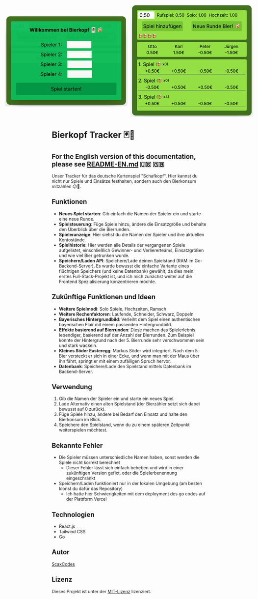 <div style="display: flex; align-items: center; justify-content: center; gap: 10px;">
    <img src="readme-img/welcome.png" alt="Startbildschirm">
    <img src="readme-img/game.png" alt="Spielbildschirm">
</div>

# Bierkopf Tracker 🃏🍻

## For the English version of this documentation, please see [README-EN.md](README-EN.md) 🇺🇸 🇬🇧

Unser Tracker für das deutsche Kartenspiel "Schafkopf". Hier kannst du nicht nur Spiele und Einsätze festhalten, sondern auch den Bierkonsum mitzählen 😜🍻.

## Funktionen

- **Neues Spiel starten**: Gib einfach die Namen der Spieler ein und starte eine neue Runde.
- **Spielsteuerung**: Füge Spiele hinzu, ändere die Einsatzgröße und behalte den Überblick über die Bierrunden.
- **Spieleranzeige**: Hier siehst du die Namen der Spieler und ihre aktuellen Kontostände.
- **Spielhistorie**: Hier werden alle Details der vergangenen Spiele aufgelistet, einschließlich Gewinner- und Verliererteams, Einsatzgrößen und wie viel Bier getrunken wurde.
- **Speichern/Laden API**: Speichere/Lade deinen Spielstand (RAM im Go-Backend-Server). Es wurde bewusst die einfache Variante eines flüchtigen Speichers (und keine Datenbank) gewählt, da dies mein erstes Full-Stack-Projekt ist, und ich mich zunächst weiter auf die Frontend Spezialisierung konzentrieren möchte.

## Zukünftige Funktionen und Ideen

- **Weitere Spielmodi**: Solo Spiele, Hochzeiten, Ramsch
- **Weitere Rechenfaktoren**: Laufende, Schneider, Schwarz, Doppeln
- **Bayerisches Hintergrundbild**: Verleiht dem Spiel einen authentischen bayerischen Flair mit einem passenden Hintergrundbild.
- **Effekte basierend auf Bierrunden**: Diese machen das Spielerlebnis lebendiger, basierend auf der Anzahl der Bierrunden. Zum Beispiel könnte der Hintergrund nach der 5. Bierrunde sehr verschwommen sein und stark wackeln.
- **Kleines Söder Easteregg**: Markus Söder wird integriert. Nach dem 5. Bier versteckt er sich in einer Ecke, und wenn man mit der Maus über ihn fährt, springt er mit einem zufälligen Spruch hervor.
- **Datenbank**: Speichere/Lade den Spielstand mittels Datenbank im Backend-Server.

## Verwendung

1. Gib die Namen der Spieler ein und starte ein neues Spiel.
2. Lade Alternativ einen alten Spielstand (der Bierzähler setzt sich dabei bewusst auf 0 zurück).
3. Füge Spiele hinzu, ändere bei Bedarf den Einsatz und halte den Bierkonsum im Blick.
4. Speichere den Spielstand, wenn du zu einem späteren Zeitpunkt weiterspielen möchtest.

## Bekannte Fehler

- Die Spieler müssen unterschiedliche Namen haben, sonst werden die Spiele nicht korrekt berechnet
  - Dieser Fehler lässt sich einfach beheben und wird in einer zukünftigen Version gefixt, oder die Spielerbenennung eingeschränkt
- Speichern/Laden funktioniert nur in der lokalen Umgebung (am besten klonst du dafür das Repository)
  - Ich hatte hier Schwierigkeiten mit dem deployment des go codes auf der Plattform Vercel

## Technologien

- React.js
- Tailwind CSS
- Go

## Autor

[ScaxCodes](https://github.com/ScaxCodes)

## Lizenz

Dieses Projekt ist unter der [MIT-Lizenz](https://opensource.org/licenses/MIT) lizenziert.
